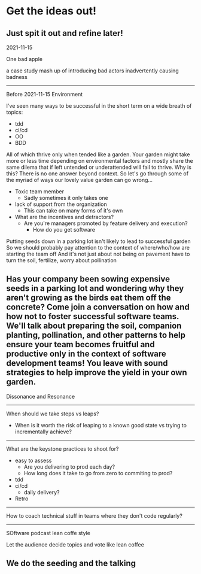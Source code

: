 # Get the ideas out!
Just spit it out and refine later!
---
2021-11-15

One bad apple

a case study mash up of introducing bad actors inadvertently causing badness


---
Before 2021-11-15
Environment

I've seen many ways to be successful in the short term on a wide breath of topics:

- tdd
- ci/cd
- OO
- BDD

All of which thrive only when tended like a garden. Your garden might take more or less time depending on environmental factors and mostly share the same dilema that if left untended or underattended will fail to thrive.
Why is this?
There is no one answer beyond context.
So let's go through some of the myriad of ways our lovely value garden can go wrong...

- Toxic team member
  - Sadly sometimes it only takes one
- lack of support from the organization
  - This can take on many forms of it's own
- What are the incentives and detractors?
  - Are you're managers promoted by feature delivery and execution?
    - How do you get software

Putting seeds down in a parking lot isn't likely to lead to successful garden
So we should probably pay attention to the context of where/who/how are starting the team off
And it's not just about not being on pavement
have to turn the soil, fertilize, worry about pollination

Has your company been sowing expensive seeds in a parking lot and wondering why they aren't growing as the birds eat them off the concrete? Come join a conversation on how and how not to foster successful software teams. We'll talk about preparing the soil, companion planting, pollination, and other patterns to help ensure your team becomes fruitful and productive only in the context of software development teams! You leave with sound strategies to help improve the yield in your own garden.
---
Dissonance and Resonance


---
When should we take steps vs leaps?

- When is it worth the risk of leaping to a known good state vs trying to incrementally achieve?


---
What are the keystone practices to shoot for?

- easy to assess
  - Are you delivering to prod each day?
  - How long does it take to go from zero to commiting to prod?
- tdd
- ci/cd
  - daily delivery?
- Retro


---
How to coach technical stuff in teams where they don't code regularly?

---
SOftware podcast lean coffe style

Let the audience decide topics and vote like lean coffee

We do the seeding and the talking
---
